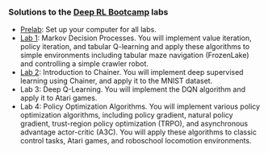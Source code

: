 ### Solutions to the [Deep RL Bootcamp](https://sites.google.com/view/deep-rl-bootcamp) labs

* [Prelab](prelab): Set up your computer for all labs.
* [Lab 1](lab1): Markov Decision Processes. You will implement value iteration, policy iteration, and tabular Q-learning and apply these algorithms to simple environments including tabular maze navigation (FrozenLake) and controlling a simple crawler robot.
* [Lab 2](lab2): Introduction to Chainer. You will implement deep supervised learning using Chainer, and apply it to the MNIST dataset.
* Lab 3: Deep Q-Learning. You will implement the DQN algorithm and apply it to Atari games.
* Lab 4: Policy Optimization Algorithms. You will implement various policy optimization algorithms, including policy gradient, natural policy gradient, trust-region policy optimization (TRPO), and asynchronous advantage actor-critic (A3C). You will apply these algorithms to classic control tasks, Atari games, and roboschool locomotion environments.